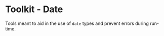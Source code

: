 # Toolkit - Date

Tools meant to aid in the use of `date` types and prevent errors during run-time.
